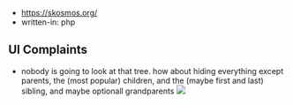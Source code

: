 

- https://skosmos.org/
- written-in: php

## UI Complaints

- nobody is going to look at that tree. how about hiding everything except parents, the (most popular) children, and the (maybe first and last) sibling, and maybe optionall grandparents
![](/assets/images/2024-05-23-23-30-59.png)